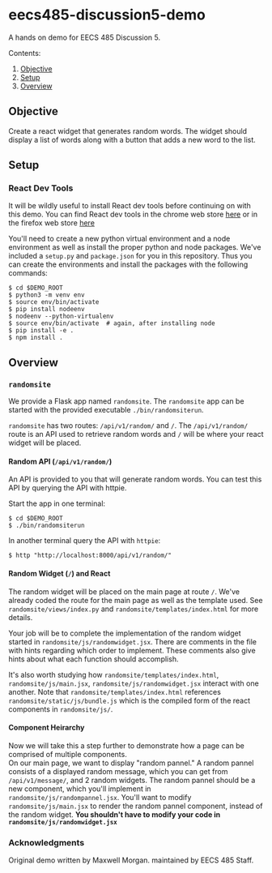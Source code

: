 # eecs485-discussion5-demo

A hands on demo for EECS 485 Discussion 5.

Contents:
1. [Objective](#objective)
2. [Setup](#setup)
3. [Overview](#overview)

## Objective

Create a react widget that generates random words. The widget should display a
list of words along with a button that adds a new word to the list.

## Setup

### React Dev Tools
It will be wildly useful to install React dev tools before continuing on
with this demo. You can find React dev tools in the chrome web store
[here](https://chrome.google.com/webstore/detail/react-developer-tools/fmkadmapgofadopljbjfkapdkoienihi)
or in the firefox web store
[here](https://addons.mozilla.org/en-US/firefox/addon/react-devtools/)

You'll need to create a new python virtual
environment and a node environment as well as install the proper python and
node packages. We've included a `setup.py` and `package.json` for you in this
repository. Thus you can create the environments and install the packages with
the following commands:
```shellsession
$ cd $DEMO_ROOT
$ python3 -m venv env
$ source env/bin/activate
$ pip install nodeenv
$ nodeenv --python-virtualenv
$ source env/bin/activate  # again, after installing node
$ pip install -e .
$ npm install .
```

## Overview

### `randomsite`
We provide a Flask app named `randomsite`. The `randomsite` app can be started
with the provided executable `./bin/randomsiterun`.

`randomsite` has two routes: `/api/v1/random/` and `/`. The `/api/v1/random/`
route is an API used to retrieve random words and `/` will be where your react
widget will be placed.

#### Random API (`/api/v1/random/`)

An API is provided to you that will generate random words. You can test this
API by querying the API with httpie.

Start the app in one terminal:
```shellsession
$ cd $DEMO_ROOT
$ ./bin/randomsiterun
```

In another terminal query the API with `httpie`:
```shellsession
$ http "http://localhost:8000/api/v1/random/"
```

#### Random Widget (`/`) and React

The random widget will be placed on the main page at route `/`. We've already
coded the route for the main page as well as the template used. See
`randomsite/views/index.py` and `randomsite/templates/index.html` for more
details.

Your job will be to complete the implementation of the random widget started
in `randomsite/js/randomwidget.jsx`. There are comments in the file with hints
regarding which order to implement. These comments also give hints about what
each function should accomplish.

It's also worth studying how `randomsite/templates/index.html`,
`randomsite/js/main.jsx`, `randomsite/js/randomwidget.jsx` interact with one
another. Note that `randomsite/templates/index.html` references
`randomsite/static/js/bundle.js` which is the compiled form of the react
components in `randomsite/js/`.

#### Component Heirarchy

Now we will take this a step further to demonstrate how a page can be comprised of multiple components.  
On our main page, we want to display "random pannel."  A random pannel consists of a displayed random message, which you can get from `/api/v1/message/`, and 2 random widgets.  The random pannel should be a new component, which you'll implement in `randomsite/js/randompannel.jsx`.  You'll
want to modify `randomsite/js/main.jsx` to render the random pannel component, instead of the random widget.
**You shouldn't have to modify your code in `randomsite/js/randomwidget.jsx`**

### Acknowledgments
Original demo written by Maxwell Morgan.
maintained by EECS 485 Staff.
